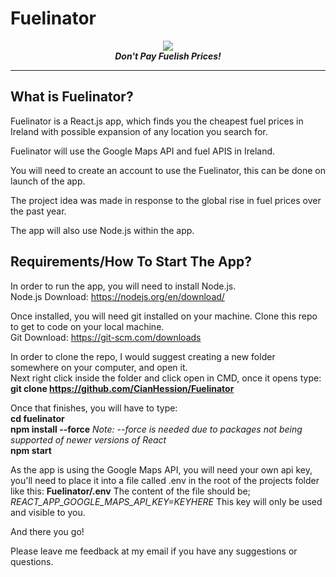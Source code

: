 <p align="center">
 
  # Fuelinator
 </p>
<p align="center">
  <img src="https://user-images.githubusercontent.com/61824926/220138518-e1ddd25b-ccad-4a16-8c38-44c6798e7982.png"></img><br>
  <b><i>Don't Pay Fuelish Prices!</i></b>
</p>
<hr>

## What is Fuelinator?
Fuelinator is a React.js app, which finds you the cheapest fuel prices in Ireland with possible expansion of any location you search for.

Fuelinator will use the Google Maps API and fuel APIS in Ireland.

You will need to create an account to use the Fuelinator, this can be done on launch of the app.

The project idea was made in response to the global rise in fuel prices over the past year.

The app will also use Node.js within the app.

## Requirements/How To Start The App?
In order to run the app, you will need to install Node.js. <br>
Node.js Download: https://nodejs.org/en/download/

Once installed, you will need git installed on your machine. Clone this repo to get to code on your local machine. <br>
Git Download: https://git-scm.com/downloads

In order to clone the repo, I would suggest creating a new folder somewhere on your computer, and open it.<br>
Next right click inside the folder and click open in CMD, once it opens type:<br>
<b>git clone https://github.com/CianHession/Fuelinator</b>

Once that finishes, you will have to type: <br>
<b> cd fuelinator</b><br>
<b> npm install --force</b> <i>Note: --force is needed due to packages not being supported of newer versions of React</i> <br>
<b> npm start</b>

As the app is using the Google Maps API, you will need your own api key, you'll need to place it into a file called .env in the root of the projects folder like this:
<b>Fuelinator/.env</b>
The content of the file should be;
<i>REACT_APP_GOOGLE_MAPS_API_KEY=KEYHERE</i>
This key will only be used and visible to you.

And there you go!

Please leave me feedback at my email if you have any suggestions or questions.
